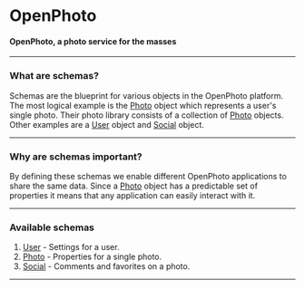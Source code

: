 OpenPhoto
=======================
#### OpenPhoto, a photo service for the masses

----------------------------------------

### What are schemas?

Schemas are the blueprint for various objects in the OpenPhoto platform. 
The most logical example is the [Photo][Photo] object which represents a user's single photo. 
Their photo library consists of a collection of [Photo][Photo] objects. 
Other examples are a [User][User] object and [Social][Social] object.

----------------------------------------

### Why are schemas important?

By defining these schemas we enable different OpenPhoto applications to share the same data.
Since a [Photo][Photo] object has a predictable set of properties it means that any application can easily interact with it.

----------------------------------------

### Available schemas

1. [User][User] - Settings for a user.
1. [Photo][Photo] - Properties for a single photo.
1. [Social][Social] - Comments and favorites on a photo.

----------------------------------------

[User]: https://github.com/openphoto/frontend/blob/master/documentation/schemas/User.markdown
[Photo]: https://github.com/openphoto/frontend/blob/master/documentation/schemas/Photo.markdown
[Social]: https://github.com/openphoto/frontend/blob/master/documentation/schemas/Social.markdown

